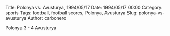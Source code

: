 Title: Polonya vs. Avusturya, 1994/05/17
Date: 1994/05/17 00:00
Category: sports
Tags: football, football scores, Polonya, Avusturya
Slug: polonya-vs-avusturya
Author: carbonero


Polonya 3 - 4 Avusturya
